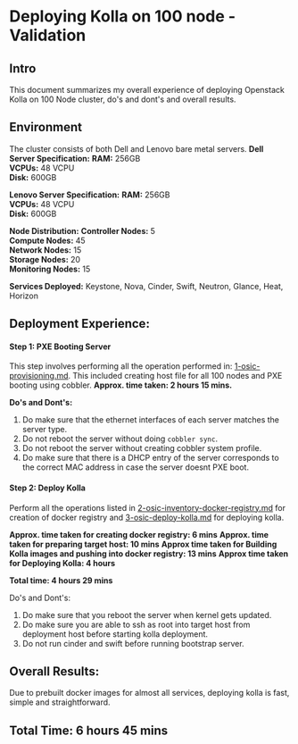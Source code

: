 Deploying Kolla on 100 node - Validation
========================================
Intro
------

This document summarizes my overall experience of deploying Openstack Kolla on 100 Node cluster, do's and dont's and overall results.

Environment
-----------

The cluster consists of both Dell and Lenovo bare metal servers. 
__Dell Server Specification:__
__RAM:__ 256GB <br />
__VCPUs:__ 48 VCPU <br />
__Disk:__ 600GB <br />

__Lenovo Server Specification:__
__RAM:__ 256GB <br />
__VCPUs:__ 48 VCPU <br />
__Disk:__ 600GB <br />

__Node Distribution:__
__Controller Nodes:__ 5 <br />
__Compute Nodes:__ 45 <br />
__Network Nodes:__ 15 <br />
__Storage Nodes:__ 20 <br />
__Monitoring Nodes:__ 15 <br />

__Services Deployed:__
Keystone, Nova, Cinder, Swift, Neutron, Glance, Heat, Horizon

Deployment Experience:
----------------------

#### Step 1: PXE Booting Server
This step involves performing all the operation performed in:
[1-osic-provisioning.md](https://github.com/osic/ref-impl-kolla/blob/master/documents/1-osic-provisioning.md). This included creating host file for all 100 nodes and PXE booting using cobbler. 
__Approx. time taken: 2 hours 15 mins.__ 

__Do's and Dont's:__ 
1. Do make sure that the ethernet interfaces of each server matches the server type. 
2. Do not reboot the server without doing `cobbler sync`.
3. Do not reboot the server without creating cobbler system profile.
4. Do make sure that there is a DHCP entry of the server corresponds to the correct MAC address in case the server doesnt PXE boot.

#### Step 2: Deploy Kolla
Perform all the operations listed in [2-osic-inventory-docker-registry.md](https://github.com/osic/ref-impl-kolla/blob/master/documents/2-osic-inventory-docker-registry.md) for creation of docker registry and [3-osic-deploy-kolla.md](https://github.com/osic/ref-impl-kolla/blob/master/documents/3-osic-deploy-kolla.md) for deploying kolla.

__Approx. time taken for creating docker registry:  6 mins__
__Approx. time taken for preparing target host: 10 mins__
__Approx time taken for Building Kolla images and pushing into docker registry: 13 mins__
__Approx time taken for Deploying Kolla: 4 hours__ 

__Total time: 4 hours 29 mins__

Do's and Dont's:
1. Do make sure that you reboot the server when kernel gets updated.
2. Do make sure you are able to ssh as root into target host from deployment host before starting kolla deployment.
3. Do not run cinder and swift before running bootstrap server.


Overall Results:
----------------
Due to prebuilt docker images for almost all services, deploying kolla is fast, simple and straightforward.

Total Time: 6 hours 45 mins
---------------------------
